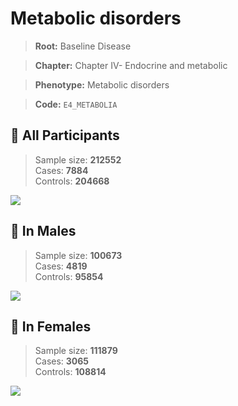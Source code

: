# Metabolic disorders

> **Root:** Baseline Disease  

> **Chapter:** Chapter IV- Endocrine and metabolic  

> **Phenotype:** Metabolic disorders  

> **Code:** `E4_METABOLIA`

## 🧪 All Participants  
> Sample size: **212552**  
> Cases: **7884**  
> Controls: **204668**
<img src="/Disease/Figures/ALL/Baseline/E4_METABOLIA.png"/>
<CsvTable src="/Disease_Data/ALL/Baseline/LG_E4_METABOLIA.csv" label="🔍 View full results" />

## 👨 In Males  
> Sample size: **100673**  
> Cases: **4819**  
> Controls: **95854**
<img src="/Disease/Figures/Male/Baseline/E4_METABOLIA.png"/>
<CsvTable src="/Disease_Data/Male/Baseline/LG_E4_METABOLIA.csv" label="🔍 View full results" />

## 👩 In Females  
> Sample size: **111879**  
> Cases: **3065**  
> Controls: **108814**
<img src="/Disease/Figures/Female/Baseline/E4_METABOLIA.png"/>
<CsvTable src="/Disease_Data/Female/Baseline/LG_E4_METABOLIA.csv" label="🔍 View full results" />

